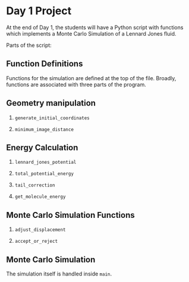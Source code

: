 # Day 1 Project

At the end of Day 1, the students will have a Python script with functions which implements a Monte Carlo Simulation of a Lennard Jones fluid. 

Parts of the script:
## Function Definitions
Functions for the simulation are defined at the top of the file. Broadly, functions are associated with three parts of the program.

## Geometry manipulation
1. `generate_initial_coordinates`

1. `minimum_image_distance`

## Energy Calculation

1. `lennard_jones_potential`

1. `total_potential_energy`

1. `tail_correction`

1. `get_molecule_energy`

## Monte Carlo Simulation Functions

1. `adjust_displacement`

2. `accept_or_reject`

## Monte Carlo Simulation

The simulation itself is handled inside `main`.